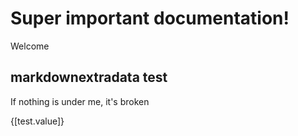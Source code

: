 # Super important documentation!

Welcome

## markdownextradata test

If nothing is under me, it's broken

{[test.value]}
